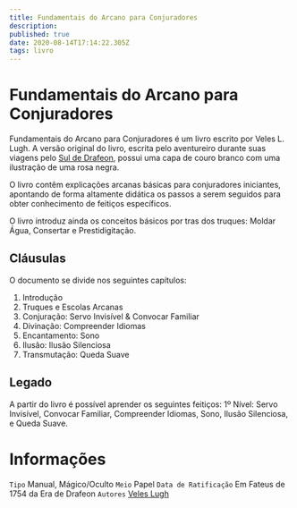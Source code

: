 ```yaml
---
title: Fundamentais do Arcano para Conjuradores
description: 
published: true
date: 2020-08-14T17:14:22.305Z
tags: livro
---
```


# Fundamentais do Arcano para Conjuradores
Fundamentais do Arcano para Conjuradores é um livro escrito por Veles L. Lugh. A versão original do livro, escrita pelo aventureiro durante suas viagens pelo [Sul de Drafeon](http://localhost/en/lugares/plano-material/drafeon/sul-de-drafeon), possui uma capa de couro branco com uma ilustração de uma rosa negra.

O livro contêm explicações arcanas básicas para conjuradores iniciantes, apontando de forma altamente didática os passos a serem seguidos para obter conhecimento de feitiços específicos.

O livro introduz ainda os conceitos básicos por tras dos truques: Moldar Água, Consertar e Prestidigitação.

## Cláusulas
O documento se divide nos seguintes capítulos:

1. Introdução
2. Truques e Escolas Arcanas
3. Conjuração: Servo Invisível & Convocar Familiar
4. Divinação: Compreender Idiomas
5. Encantamento: Sono
6. Ilusão: Ilusão Silenciosa
7. Transmutação: Queda Suave

## Legado
A partir do livro é possível aprender os seguintes feitiços:
1º Nível: Servo Invisível, Convocar Familiar, Compreender Idiomas, Sono, Ilusão Silenciosa, e Queda Suave.

# Informações
`Tipo` Manual, Mágico/Oculto
`Meio` Papel 
`Data de Ratificação` Em Fateus de 1754 da Era de Drafeon 
`Autores` [Veles Lugh](http://localhost/en/individuos/personagens-de-jogadores/veles-lupis-lugh)